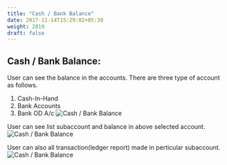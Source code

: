 ```yaml
---
title: "Cash / Bank Balance"
date: 2017-11-14T15:29:02+05:30
weight: 2019
draft: false
---
```


## Cash / Bank Balance: 

User can see the balance in the accounts. There are three type of account as follows.

1. Cash-In-Hand
2. Bank Accounts
3. Bank OD A/c
![Cash / Bank Balance](../../../images/ios/21_cash_bank_balance.png "Cash / Bank Balance")

User can see list subaccount and balance in above selected account.
![Cash / Bank Balance](../../../images/ios/21_1_cash_bank_balance.png "Cash / Bank Balance")

User can also all transaction(ledger report) made in perticular subaccount.
![Cash / Bank Balance](../../../images/ios/21_2_cash_bank_balance.png "Cash / Bank Balance")